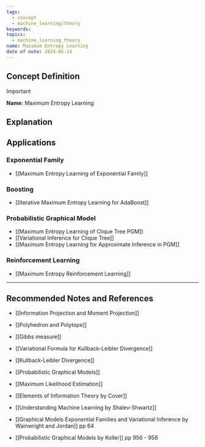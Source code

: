 ```yaml
---
tags:
  - concept
  - machine_learning/theory
keywords: 
topics:
  - machine_learning_theory
name: Maximum Entropy Learning
date of note: 2024-05-14
---
```


## Concept Definition

>[!important]
>**Name**: Maximum Entropy Learning



## Explanation


## Applications


### Exponential Family

- [[Maximum Entropy Learning of Exponential Family]]


### Boosting

- [[Iterative Maximum Entropy Learning for AdaBoost]]


### Probabilistic Graphical Model

- [[Maximum Entropy Learning of Clique Tree PGM]]
- [[Variational Inference for Clique Tree]]
- [[Maximum Entropy Learning for Approximate Inference in PGM]]


### Reinforcement Learning

- [[Maximum Entropy Reinforcement Learning]]



-----------
##  Recommended Notes and References

- [[Information Projection and Moment Projection]]
- [[Polyhedron and Polytope]]

- [[Gibbs measure]]


- [[Variational Formula for Kullback-Leibler Divergence]]
- [[Kullback-Leibler Divergence]]
- [[Probabilistic Graphical Models]]

- [[Maximum Likelihood Estimation]]


- [[Elements of Information Theory by Cover]] 
- [[Understanding Machine Learning by Shalev-Shwartz]]
- [[Graphical Models Exponential Families and Variational Inference by Wainwright and Jordan]] pp 64
- [[Probabilistic Graphical Models by Koller]] pp 956 - 958